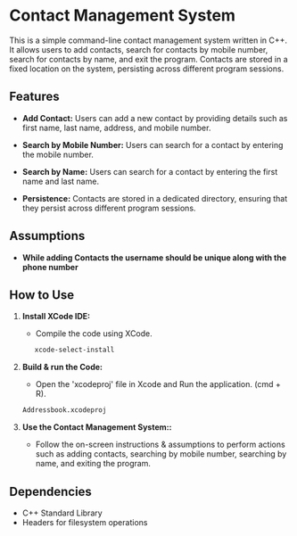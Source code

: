 # Contact Management System

This is a simple command-line contact management system written in C++. It allows users to add contacts, search for contacts by mobile number, search for contacts by name, and exit the program. Contacts are stored in a fixed location on the system, persisting across different program sessions.

## Features

- **Add Contact:** Users can add a new contact by providing details such as first name, last name, address, and mobile number.

- **Search by Mobile Number:** Users can search for a contact by entering the mobile number.

- **Search by Name:** Users can search for a contact by entering the first name and last name.

- **Persistence:** Contacts are stored in a dedicated directory, ensuring that they persist across different program sessions.



## Assumptions

- **While adding Contacts the username should be unique along with the phone number** 



## How to Use

1. **Install XCode IDE:**
   - Compile the code using XCode.
   ```bash
      xcode-select-install

2. **Build & run the Code:**
   - Open the 'xcodeproj' file in Xcode and Run the application. (cmd + R).

   ```bash
   Addressbook.xcodeproj
   
3. **Use the Contact Management System::**
   - Follow the on-screen instructions & assumptions to perform actions such as adding contacts, searching by mobile number, searching by name, and exiting the program.

## Dependencies
- C++ Standard Library
- Headers for filesystem operations
  
